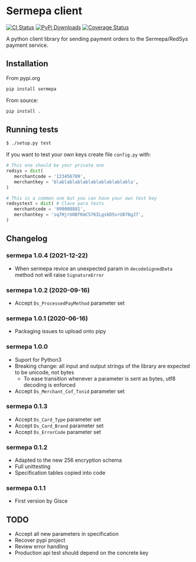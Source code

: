 # Sermepa client


[![CI Status](https://github.com/Som-Energia/sermepa/actions/workflows/main.yml/badge.svg)](https://github.com/Som-Energia/sermepa/actions/workflows/main.yml)
[![PyPi Downloads](https://img.shields.io/pypi/dm/sermepa.svg)](https://pypi.python.org/pypi/sermepa)
[![Coverage Status](https://coveralls.io/repos/github/som-energia/sermepa/badge.svg?branch=master)](https://coveralls.io/github/som-energia/sermepa?branch=master)

A python client library for sending payment orders to the Sermepa/RedSys payment service.

## Installation

From pypi.org

```bash
pip install sermepa
```

From source:
```bash
pip install .
```

## Running tests

```bash
$ ./setup.py test
```

If you want to test your own keys create file `config.py`
with:

```python
# This one should be your private one
redsys = dict(
   merchantcode = '123456789',
   merchantkey = 'blablablablablablablablablabla',
)

# This is a common one but you can have your own test key
redsystest = dict( # Clave para tests
   merchantcode = '999008881',
   merchantkey = 'sq7HjrUOBfKmC576ILgskD5srU870gJ7',
)
```

## Changelog

### sermepa 1.0.4 (2021-12-22)
- When sermepa revice an unexpected param in `decodeSignedData` method not will raise `SignatureError`

### sermepa 1.0.2 (2020-09-16)

- Accept `Ds_ProcessedPayMethod` parameter set

### sermepa 1.0.1 (2020-06-16)

- Packaging issues to upload onto pipy

### sermepa 1.0.0

- Suport for Python3
- Breaking change: all input and output strings of the library are expected to be unicode, not bytes
    - To ease transition whenever a parameter is sent as bytes, utf8 decoding is enforced
- Accept `Ds_Merchant_Cof_Txnid` parameter set

### sermepa 0.1.3

- Accept `Ds_Card_Type` parameter set
- Accept `Ds_Card_Brand` parameter set
- Accept `Ds_ErrorCode` parameter set

### sermepa 0.1.2

- Adapted to the new 256 encryption schema
- Full unittesting
- Specification tables copied into code


### sermepa 0.1.1

- First version by Gisce

## TODO

- Accept all new parameters in specification 
- Recover pypi project
- Review error handling
- Production api test should depend on the concrete key

